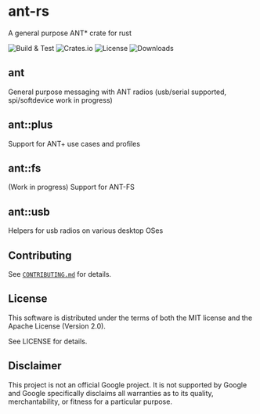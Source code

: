 # ant-rs
A general purpose ANT* crate for rust

![Build & Test](https://github.com/cujomalainey/ant-rs/actions/workflows/ci.yml/badge.svg?branch=main)
![Crates.io](https://img.shields.io/crates/v/ant)
![License](https://img.shields.io/crates/l/ant)
![Downloads](https://img.shields.io/crates/d/ant)

## ant
General purpose messaging with ANT radios (usb/serial supported, spi/softdevice work in progress)

## ant::plus

Support for ANT+ use cases and profiles

## ant::fs

(Work in progress) Support for ANT-FS

## ant::usb

Helpers for usb radios on various desktop OSes

## Contributing

See [`CONTRIBUTING.md`](CONTRIBUTING.md) for details.

## License

This software is distributed under the terms of both the MIT license and the
Apache License (Version 2.0).

See LICENSE for details.

## Disclaimer

This project is not an official Google project. It is not supported by Google
and Google specifically disclaims all warranties as to its quality,
merchantability, or fitness for a particular purpose.
